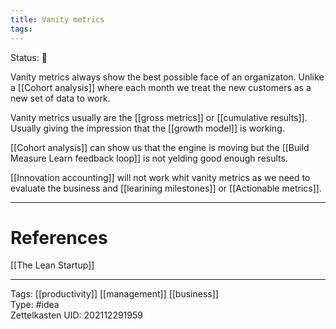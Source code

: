 ```yaml
---
title: Vanity metrics
tags: 
---
```

Status: 🌱

Vanity metrics always show the best possible face of an organizaton. Unlike a [[Cohort analysis]] where each month we treat the new customers as a new set of data to work. 

Vanity metrics usually are the [[gross metrics]] or [[cumulative results]]. Usually giving the impression that the [[growth model]] is working. 

[[Cohort analysis]] can show us that the engine is moving but the [[Build Measure Learn feedback loop]] is not yelding good enough results.

[[Innovation accounting]] will not work whit vanity metrics as we need to evaluate the business and [[learining milestones]] or [[Actionable metrics]].

---
# References
[[The Lean Startup]]

---
Tags: [[productivity]] [[management]] [[business]]  
Type: #idea  
Zettelkasten UID: 202112291959  